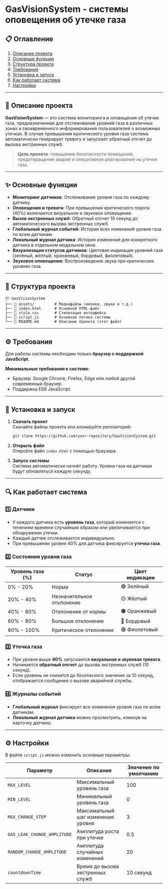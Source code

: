 # **GasVisionSystem - системы оповещения об утечке газа** 

## 📋 **Оглавление**
1. [Описание проекта](#описание-проекта)
2. [Основные функции](#основные-функции)
3. [Структура проекта](#структура-проекта)
4. [Требования](#требования)
5. [Установка и запуск](#установка-и-запуск)
6. [Как работает система](#как-работает-система)
7. [Настройки](#настройки)

---

## 📘 **Описание проекта**
**GasVisionSystem** — это система мониторинга и оповещения об утечке газа, предназначенная для отслеживания уровней газа в различных зонах и своевременного информирования пользователей о возможных утечках. В случае превышения критического уровня газа система автоматически генерирует тревогу и запускает обратный отсчет до вызова экстренных служб.

> **Цель проекта**: повышение безопасности помещений, предотвращение аварий и оперативное реагирование на утечки газа.

---

## ✨ **Основные функции**
- **Мониторинг датчиков**: Отслеживание уровня газа по каждому датчику.
- **Оповещения и тревоги**: При превышении критического порога (40%) включается визуальное и звуковое оповещение.
- **Вызов экстренных служб**: Обратный отсчет 10 секунд до автоматического вызова экстренных служб.
- **Глобальный журнал событий**: История всех изменений уровня газа по всем датчикам.
- **Локальный журнал датчика**: История изменений для конкретного датчика в отдельном модальном окне.
- **Визуализация статусов датчиков**: Цветовая индикация уровней газа (зелёный, жёлтый, оранжевый, бордовый, фиолетовый).
- **Звуковое оповещение**: Воспроизведение звука при критических уровнях газа.

---

## 📂 **Структура проекта**
```
📦 GasVisionSystem
├── 📁 assets/         # Медиафайлы (иконки, звуки и т.д.)
├── 📄 index.html      # Основной HTML-файл
├── 📄 style.css       # Стилизация интерфейса
├── 📄 script.js       # Основная логика системы
└── 📄 README.md       # Описание проекта (этот файл)
```

---

## ⚙️ **Требования**
Для работы системы необходим только **браузер с поддержкой JavaScript**.

**Минимальные требования к системе**:
- Браузер: Google Chrome, Firefox, Edge или любой другой современный браузер.
- Поддержка ES6 JavaScript.

---

## 🚀 **Установка и запуск**
1. **Скачать проект**  
   Скачайте файлы проекта или клонируйте репозиторий:  
   ```bash
   git clone https://github.com/your-repository/GasVisionSystem.git
   ```

2. **Открыть файл**  
   Откройте файл `index.html` с помощью браузера.

3. **Запуск системы**  
   Система автоматически начнёт работу. Уровни газа на датчиках будут обновляться каждую секунду.

---

## 🔍 **Как работает система**
### 1️⃣ **Датчики**
- У каждого датчика есть **уровень газа**, который изменяется с течением времени случайным образом или увеличивается при обнаружении утечки.
- Каждый датчик отслеживается индивидуально.
- При превышении уровня 40% для датчика фиксируется **утечка газа**.

### 2️⃣ **Состояния уровня газа**
| Уровень газа (%) | Статус                 | Цвет индикации  |
|-----------------|-----------------------|-----------------|
| 0% - 20%         | Норма                 | 🟢 Зелёный       |
| 20% - 40%        | Незначительное отклонение | 🟡 Жёлтый     |
| 40% - 60%        | Отклонение от нормы   | 🟠 Оранжевый     |
| 60% - 80%        | Большое отклонение    | 🔴 Бордовый      |
| 80% - 100%       | Критическое отклонение | 🟣 Фиолетовый    |

### 3️⃣ **Утечка газа**
- При уровне выше **40%** запускается **визуальная и звуковая тревога**.
- Начинается **обратный отсчет** до вызова экстренных служб (10 секунд).
- Если уровень не снизится до безопасного значения за 10 секунд, отображается сообщение о вызове аварийной службы.

### 4️⃣ **Журналы событий**
- **Глобальный журнал** фиксирует все изменения уровня газа по всем датчикам.
- **Локальный журнал датчика** можно просмотреть, кликнув на карточку датчика.

---

## ⚙️ **Настройки**
В файле `script.js` можно изменить основные параметры:

| Параметр              | Описание                          | Значение по умолчанию |
|----------------------|-----------------------------------|-----------------------|
| `MAX_LEVEL`           | Максимальный уровень газа         | 100                   |
| `MIN_LEVEL`           | Минимальный уровень газа          | 0                     |
| `MAX_CHANGE_STEP`     | Максимальный шаг изменения уровня | 3                     |
| `GAS_LEAK_CHANGE_AMPLITUDE` | Амплитуда роста при утечке   | 0.5                   |
| `RANDOM_CHANGE_AMPLITUDE`   | Амплитуда случайных изменений | 20                    |
| `countdownTime`       | Время до вызова экстренных служб  | 10 секунд             |
